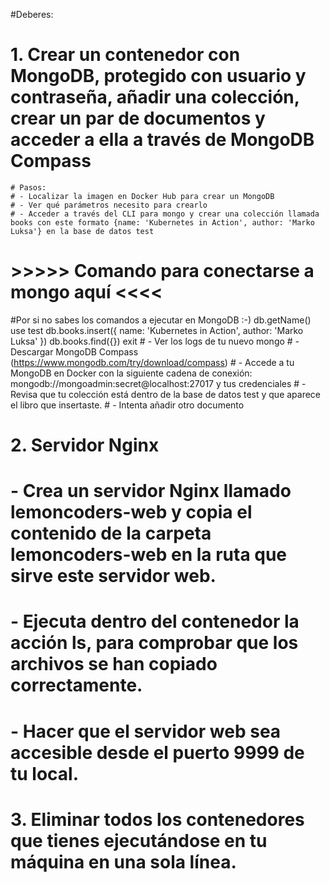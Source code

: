 #Deberes:

# 1. Crear un contenedor con MongoDB, protegido con usuario y contraseña, añadir una colección, crear un par de documentos y acceder a ella a través de MongoDB Compass

    # Pasos:
    # - Localizar la imagen en Docker Hub para crear un MongoDB
    # - Ver qué parámetros necesito para crearlo
    # - Acceder a través del CLI para mongo y crear una colección llamada books con este formato {name: 'Kubernetes in Action', author: 'Marko Luksa'} en la base de datos test

# >>>>> Comando para conectarse a mongo aquí <<<<

#Por si no sabes los comandos a ejecutar en MongoDB :-)
db.getName()
use test
db.books.insert({
name: 'Kubernetes in Action',
author: 'Marko Luksa'
})
db.books.find({})
exit # - Ver los logs de tu nuevo mongo # - Descargar MongoDB Compass (https://www.mongodb.com/try/download/compass) # - Accede a tu MongoDB en Docker con la siguiente cadena de conexión: mongodb://mongoadmin:secret@localhost:27017 y tus credenciales # - Revisa que tu colección está dentro de la base de datos test y que aparece el libro que insertaste. # - Intenta añadir otro documento

# 2. Servidor Nginx

# - Crea un servidor Nginx llamado lemoncoders-web y copia el contenido de la carpeta lemoncoders-web en la ruta que sirve este servidor web.

# - Ejecuta dentro del contenedor la acción ls, para comprobar que los archivos se han copiado correctamente.

# - Hacer que el servidor web sea accesible desde el puerto 9999 de tu local.

# 3. Eliminar todos los contenedores que tienes ejecutándose en tu máquina en una sola línea.
